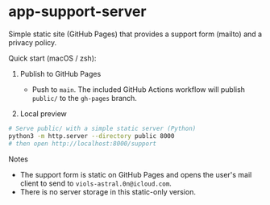 # app-support-server

Simple static site (GitHub Pages) that provides a support form (mailto) and a privacy policy.

Quick start (macOS / zsh):

1. Publish to GitHub Pages

	- Push to `main`. The included GitHub Actions workflow will publish `public/` to the `gh-pages` branch.

2. Local preview

```bash
# Serve public/ with a simple static server (Python)
python3 -m http.server --directory public 8000
# then open http://localhost:8000/support
```

Notes
- The support form is static on GitHub Pages and opens the user's mail client to send to `viols-astral.0n@icloud.com`.
- There is no server storage in this static-only version.

